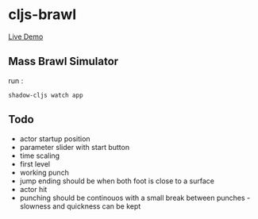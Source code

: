 # cljs-brawl

[Live Demo](https://milgra.github.io/cljs-brawl/index.html)

## Mass Brawl Simulator

run :

```shadow-cljs watch app```

## Todo

* actor startup position
* parameter slider with start button
* time scaling
* first level
* working punch
* jump ending should be when both foot is close to a surface
* actor hit
* punching should be continouos with a small break between punches - slowness and quickness can be kept